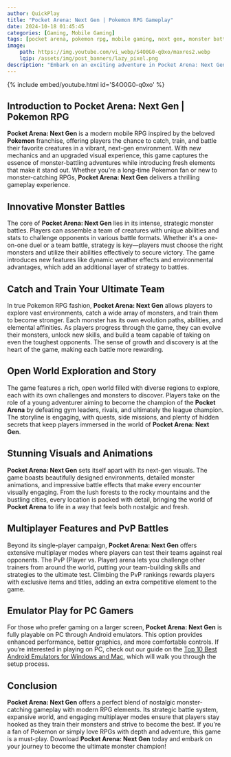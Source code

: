 ```yaml
---
author: QuickPlay
title: "Pocket Arena: Next Gen | Pokemon RPG Gameplay"
date: 2024-10-18 01:45:45
categories: [Gaming, Mobile Gaming]
tags: [pocket arena, pokemon rpg, mobile gaming, next gen, monster battle, strategy, rpg]
image: 
    path: https://img.youtube.com/vi_webp/S4O0G0-q0xo/maxres2.webp
    lqip: /assets/img/post_banners/lazy_pixel.png
description: "Embark on an exciting adventure in Pocket Arena: Next Gen, a thrilling Pokemon-inspired RPG where you train and battle to become the ultimate champion."
---
```


{% include embed/youtube.html id='S4O0G0-q0xo' %}

## Introduction to Pocket Arena: Next Gen | Pokemon RPG

**Pocket Arena: Next Gen** is a modern mobile RPG inspired by the beloved **Pokemon** franchise, offering players the chance to catch, train, and battle their favorite creatures in a vibrant, next-gen environment. With new mechanics and an upgraded visual experience, this game captures the essence of monster-battling adventures while introducing fresh elements that make it stand out. Whether you're a long-time Pokemon fan or new to monster-catching RPGs, **Pocket Arena: Next Gen** delivers a thrilling gameplay experience.

## Innovative Monster Battles

The core of **Pocket Arena: Next Gen** lies in its intense, strategic monster battles. Players can assemble a team of creatures with unique abilities and stats to challenge opponents in various battle formats. Whether it's a one-on-one duel or a team battle, strategy is key—players must choose the right monsters and utilize their abilities effectively to secure victory. The game introduces new features like dynamic weather effects and environmental advantages, which add an additional layer of strategy to battles.

## Catch and Train Your Ultimate Team

In true Pokemon RPG fashion, **Pocket Arena: Next Gen** allows players to explore vast environments, catch a wide array of monsters, and train them to become stronger. Each monster has its own evolution paths, abilities, and elemental affinities. As players progress through the game, they can evolve their monsters, unlock new skills, and build a team capable of taking on even the toughest opponents. The sense of growth and discovery is at the heart of the game, making each battle more rewarding.

## Open World Exploration and Story

The game features a rich, open world filled with diverse regions to explore, each with its own challenges and monsters to discover. Players take on the role of a young adventurer aiming to become the champion of the **Pocket Arena** by defeating gym leaders, rivals, and ultimately the league champion. The storyline is engaging, with quests, side missions, and plenty of hidden secrets that keep players immersed in the world of **Pocket Arena: Next Gen**.

## Stunning Visuals and Animations

**Pocket Arena: Next Gen** sets itself apart with its next-gen visuals. The game boasts beautifully designed environments, detailed monster animations, and impressive battle effects that make every encounter visually engaging. From the lush forests to the rocky mountains and the bustling cities, every location is packed with detail, bringing the world of **Pocket Arena** to life in a way that feels both nostalgic and fresh.

## Multiplayer Features and PvP Battles

Beyond its single-player campaign, **Pocket Arena: Next Gen** offers extensive multiplayer modes where players can test their teams against real opponents. The PvP (Player vs. Player) arena lets you challenge other trainers from around the world, putting your team-building skills and strategies to the ultimate test. Climbing the PvP rankings rewards players with exclusive items and titles, adding an extra competitive element to the game.

## Emulator Play for PC Gamers

For those who prefer gaming on a larger screen, **Pocket Arena: Next Gen** is fully playable on PC through Android emulators. This option provides enhanced performance, better graphics, and more comfortable controls. If you’re interested in playing on PC, check out our guide on the [Top 10 Best Android Emulators for Windows and Mac](https://quickplaymobile.github.io/posts/Top-10-Best-Android-Emulators-for-Windows-and-Mac/), which will walk you through the setup process.

## Conclusion

**Pocket Arena: Next Gen** offers a perfect blend of nostalgic monster-catching gameplay with modern RPG elements. Its strategic battle system, expansive world, and engaging multiplayer modes ensure that players stay hooked as they train their monsters and strive to become the best. If you're a fan of Pokemon or simply love RPGs with depth and adventure, this game is a must-play. Download **Pocket Arena: Next Gen** today and embark on your journey to become the ultimate monster champion!
